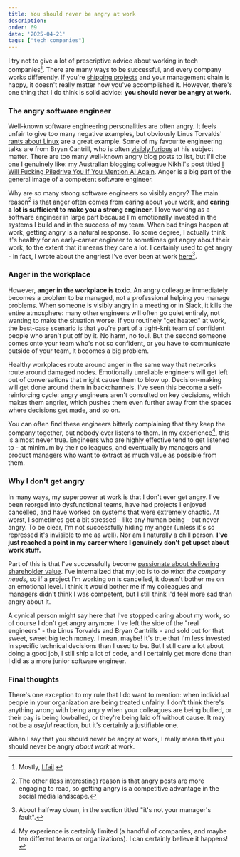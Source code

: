 ```yaml
---
title: You should never be angry at work
description: 
order: 69
date: '2025-04-21'
tags: ["tech companies"]
---
```


I try not to give a lot of prescriptive advice about working in tech companies[^1]. There are many ways to be successful, and every company works differently. If you're [shipping projects](/how-to-ship) and your management chain is happy, it doesn't really matter how you've accomplished it. However, there's one thing that I do think is solid advice: **you should never be angry at work**.

### The angry software engineer

Well-known software engineering personalities are often angry. It feels unfair to give too many negative examples, but obviously Linus Torvalds' [rants about Linux](https://github.com/corollari/linusrants) are a great example. Some of my favourite engineering talks are from Bryan Cantrill, who is often [visibly furious](https://www.youtube.com/watch?v=9QMGAtxUlAc) at his subject matter. There are too many well-known angry blog posts to list, but I'll cite one I genuinely like: my Australian blogging colleague Nikhil's post titled [I Will Fucking Piledrive You If You Mention AI Again](https://ludic.mataroa.blog/blog/i-will-fucking-piledrive-you-if-you-mention-ai-again/). Anger is a big part of the general image of a competent software engineer.

Why are so many strong software engineers so visibly angry? The main reason[^2] is that anger often comes from caring about your work, and **caring a lot is sufficient to make you a strong engineer**. I love working as a software engineer in large part because I'm emotionally invested in the systems I build and in the success of my team. When bad things happen at work, getting angry is a natural response. To some degree, I actually think it's healthy for an early-career engineer to sometimes get angry about their work, to the extent that it means they care a lot. I certainly used to get angry - in fact, I wrote about the angriest I've ever been at work [here](/party-tricks)[^3].

### Anger in the workplace

However, **anger in the workplace is toxic**. An angry colleague immediately becomes a problem to be managed, not a professional helping you manage problems. When someone is visibly angry in a meeting or in Slack, it kills the entire atmosphere: many other engineers will often go quiet entirely, not wanting to make the situation worse. If you routinely "get heated" at work, the best-case scenario is that you're part of a tight-knit team of confident people who aren't put off by it. No harm, no foul. But the second someone comes onto your team who's not so confident, or you have to communicate outside of your team, it becomes a big problem.

Healthy workplaces route around anger in the same way that networks route around damaged nodes. Emotionally unreliable engineers will get left out of conversations that might cause them to blow up. Decision-making will get done around them in backchannels. I've seen this become a self-reinforcing cycle: angry engineers aren't consulted on key decisions, which makes them angrier, which pushes them even further away from the spaces where decisions get made, and so on. 

You can often find these engineers bitterly complaining that they keep the company together, but nobody ever listens to them. In my experience[^4], this is almost never true. Engineers who are highly effective tend to get listened to - at minimum by their colleagues, and eventually by managers and product managers who want to extract as much value as possible from them.

### Why I don't get angry

In many ways, my superpower at work is that I don't ever get angry. I've been reorged into dysfunctional teams, have had projects I enjoyed cancelled, and have worked on systems that were extremely chaotic. At worst, I sometimes get a bit stressed - like any human being - but never angry. To be clear, I'm not successfully hiding my anger (unless it's so repressed it's invisible to me as well). Nor am I naturally a chill person. **I've just reached a point in my career where I genuinely don't get upset about work stuff.**

Part of this is that I've successfully become [passionate about delivering shareholder value](/shareholder-value). I've internalized that my job is to _do what the company needs_, so if a project I'm working on is cancelled, it doesn't bother me on an emotional level. I think it would bother me if my colleagues and managers didn't think I was competent, but I still think I'd feel more sad than angry about it.

A cynical person might say here that I've stopped caring about my work, so of course I don't get angry anymore. I've left the side of the "real engineers" - the Linus Torvalds and Bryan Cantrills - and sold out for that sweet, sweet big tech money. I mean, maybe! It's true that I'm less invested in specific technical decisions than I used to be. But I still care a lot about doing a good job, I still ship a lot of code, and I certainly get more done than I did as a more junior software engineer.

### Final thoughts

There's one exception to my rule that I do want to mention: when individual people in your organization are being treated unfairly. I don't think there's anything wrong with being angry when your colleagues are being bullied, or their pay is being lowballed, or they're being laid off without cause. It may not be a _useful_ reaction, but it's certainly a justifiable one.

When I say that you should never be angry at work, I really mean that you should never be angry _about work_ at work.


[^1]: Mostly, [I fail](/tags/tech%20companies).

[^2]: The other (less interesting) reason is that angry posts are more engaging to read, so getting angry is a competitive advantage in the social media landscape.

[^3]: About halfway down, in the section titled "it's not your manager's fault".

[^4]: My experience is certainly limited (a handful of companies, and maybe ten different teams or organizations). I can certainly believe it happens!